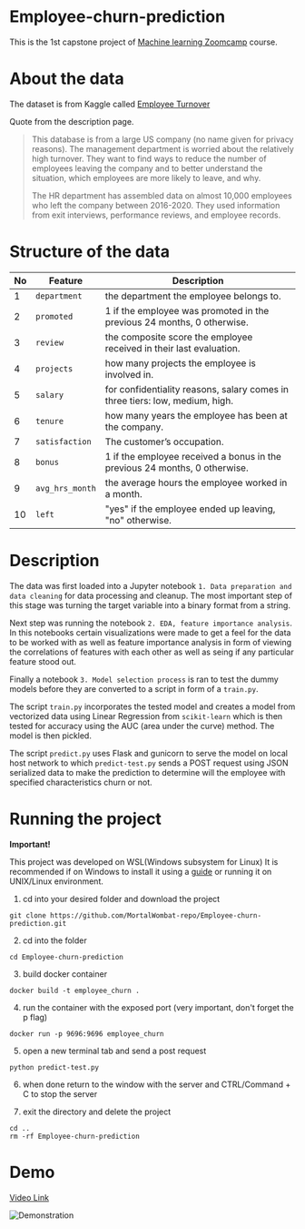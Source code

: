 # Employee-churn-prediction

This is the 1st capstone project of [Machine learning Zoomcamp](https://github.com/DataTalksClub/machine-learning-zoomcamp) course.

# About the data

The dataset is from Kaggle called [Employee Turnover](https://www.kaggle.com/datasets/marikastewart/employee-turnover)

Quote from the description page.
> This database is from a large US company (no name given for privacy reasons). The management department is worried about the relatively high turnover. They want to find ways to 
> reduce the number of employees leaving the company and to better understand the situation, which employees are more likely to leave, and why.
> 
> The HR department has assembled data on almost 10,000 employees who left the company between 2016-2020. They used information from exit interviews, performance reviews, and
> employee records.

# Structure of the data

| **No** | **Feature**                | **Description**                                                                 |
|--------|----------------------------|---------------------------------------------------------------------------------|
| 1      | `department`               | the department the employee belongs to.                                        |
| 2      | `promoted`                 | 1 if the employee was promoted in the previous 24 months, 0 otherwise.         |
| 3      | `review`                   | the composite score the employee received in their last evaluation.            |
| 4      | `projects`                 | how many projects the employee is involved in.                                 |
| 5      | `salary`                   | for confidentiality reasons, salary comes in three tiers: low, medium, high.   |
| 6      | `tenure`                   | how many years the employee has been at the company.                           |
| 7      | `satisfaction`             | The customer’s occupation.                                                     |
| 8      | `bonus`                    | 1 if the employee received a bonus in the previous 24 months, 0 otherwise.     |
| 9      | `avg_hrs_month`            | the average hours the employee worked in a month.                              |
| 10     | `left`                     | "yes" if the employee ended up leaving, "no" otherwise.                        |

# Description

The data was first loaded into a Jupyter notebook `1. Data preparation and data cleaning` for data processing and cleanup. The most important step of this stage was turning the target variable into a binary format from a string.

Next step was running the notebook `2. EDA, feature importance analysis`. In this notebooks certain visualizations were made to get a feel for the data to be worked with as well as feature importance analysis in form of viewing the correlations of features with each other as well as seing if any particular feature stood out.

Finally a notebook `3. Model selection process` is ran to test the dummy models before they are converted to a script in form of a `train.py`.

The script `train.py` incorporates the tested model and creates a model from vectorized data using Linear Regression from `scikit-learn` which is then tested for accuracy using the AUC (area under the curve) method. The model is then pickled.

The script `predict.py` uses Flask and gunicorn to serve the model on local host network to which `predict-test.py` sends a POST request using JSON serialized data to make the prediction to determine will the employee with specified characteristics churn or not.

# Running the project

**Important!**

This project was developed on WSL(Windows subsystem for Linux)
It is recommended if on Windows to install it using a [guide](https://www.howtogeek.com/744328/how-to-install-the-windows-subsystem-for-linux-on-windows-11/) or running it on UNIX/Linux environment.

1. cd into your desired folder and download the project
```
git clone https://github.com/MortalWombat-repo/Employee-churn-prediction.git
```
2. cd into the folder
```
cd Employee-churn-prediction
```
3. build docker container
```
docker build -t employee_churn .
```
4. run the container with the exposed port (very important, don't forget the p flag)
```
docker run -p 9696:9696 employee_churn
```
5. open a new terminal tab and send a post request
```
python predict-test.py
```
6. when done return to the window with the server and CTRL/Command + C to stop the server

7. exit the directory and delete the project
```
cd ..
rm -rf Employee-churn-prediction
```

# Demo

[Video Link](https://media0.giphy.com/media/v1.Y2lkPTc5MGI3NjExaHZ1aHEzYnhta2dlMzFzY3ludnE5d241NmJ2b3d4anJkZWNlbnI2biZlcD12MV9pbnRlcm5hbF9naWZfYnlfaWQmY3Q9Zw/qHRlTAVDFwiN516Xn2/giphy.gif)

![Demonstration](https://media0.giphy.com/media/v1.Y2lkPTc5MGI3NjExaHZ1aHEzYnhta2dlMzFzY3ludnE5d241NmJ2b3d4anJkZWNlbnI2biZlcD12MV9pbnRlcm5hbF9naWZfYnlfaWQmY3Q9Zw/qHRlTAVDFwiN516Xn2/giphy.gif)

